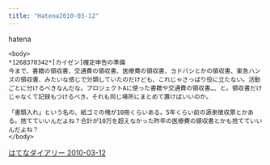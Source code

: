 ```yaml
---
title: "Hatena2010-03-12"
---
```


hatena

```
<body>
*1268370342*[カイゼン]確定申告の準備
今まで、書籍の領収書、交通費の領収書、医療費の領収書、ヨドバシとかの領収書、東急ハンズの領収書、みたいな感じで分類していたのだけども、これじゃさっぱり役に立たない。活動ごとに分けるべきなんだな。プロジェクトAに使った書籍や交通費の領収書…、と。領収書だけじゃなくて記録もつけるべき。それも同じ場所にまとめて置けばいいのか。

「書類入れ」という名の、紙ゴミの塊が10冊くらいある。5年くらい前の源泉徴収票とかある。捨てていいんだよね？合計が10万を超えなかった昨年の医療費の領収書とかも捨てていいんだよね？
</body>
```


[はてなダイアリー 2010-03-12](https://nishiohirokazu.hatenadiary.org/archive/2010/03/12)